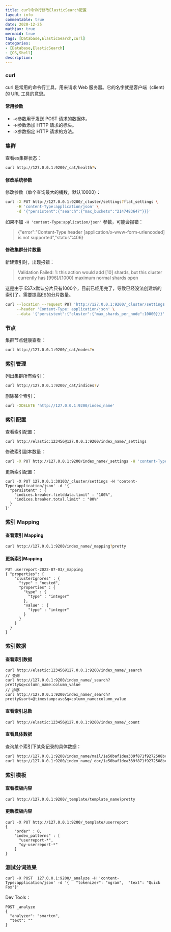 ```yaml
---
title: curl命令行修改ElasticSearch配置
layout: info
commentable: true
date: 2020-12-25
mathjax: true
mermaid: true
tags: [Database,ElasticSearch,curl]
categories: 
- [Database,ElasticSearch]
- [OS,Shell]
description: 
---
```


### curl

curl 是常用的命令行工具，用来请求 Web 服务器。它的名字就是客户端（client）的 URL 工具的意思。

<!--more-->

#### 常用参数

- `-d`参数用于发送 POST 请求的数据体。
- `-H`参数添加 HTTP 请求的标头。
- `-X`参数指定 HTTP 请求的方法。

### 集群

查看es集群状态：

```bash
curl http://127.0.0.1:9200/_cat/health?v
```

#### 修改系统参数

修改参数（单个查询最大的桶数，默认10000）：

```bash
curl -X PUT http://127.0.0.1:9200/_cluster/settings?flat_settings \
     -H 'content-Type:application/json' \
     -d '{"persistent":{"search":{"max_buckets":"2147483647"}}}'
```

如果不加 `-H 'content-Type:application/json'` 参数，可能会报错：

> {"error":"Content-Type header [application/x-www-form-urlencoded] is not supported","status":406}

#### 修改集群分片数量

新建索引时，出现报错：

> Validation Failed: 1: this action would add [10] shards, but this cluster currently has [996]/[1000] maximum normal shards open

这是由于 ES7.x默认分片只有1000个，目前已经用完了，导致已经没法创建新的索引了。需要提高ES的分片数量。

```bash
curl --location --request PUT 'http://127.0.0.1:9200/_cluster/settings' \
     --header 'Content-Type: application/json' \
     --data '{"persistent":{"cluster":{"max_shards_per_node":10000}}}'
```

### 节点

集群节点健康查看：

```bash
curl http://127.0.0.1:9200/_cat/nodes?v
```

### 索引管理

列出集群所有索引：

```bash
curl http://127.0.0.1:9200/_cat/indices?v
```

删除某个索引：

```bash
curl -XDELETE 'http://127.0.0.1:9200/index_name'
```

### 索引配置

查看索引配置：

```
curl http://elastic:123456@127.0.0.1:9200/index_name/_settings
```


修改索引副本数量：

```bash
curl -X PUT http://127.0.0.1:9200/index_name/_settings -H 'content-Type:application/json' -d '{"number_of_replicas": 2}'
```

更新索引配置：

```
curl -X PUT 127.0.0.1:30103/_cluster/settings -H 'content-Type:application/json' -d '{
  "persistent" : {
    "indices.breaker.fielddata.limit" : "100%",
    "indices.breaker.total.limit" : "80%" 
  }
}'
```

### 索引 Mapping 

#### 查看索引 Mapping

```bash
curl http://127.0.0.1:9200/index_name/_mapping?pretty
```

#### 更新索引Mapping

```shell
PUT userreport-2022-07-03/_mapping 
{ "properties": { 
	"clusterIgnores" : {
	  "type" : "nested",
	  "properties" : {
		"type" : {
		  "type" : "integer"
		},
		"value" : {
		  "type" : "integer"
		}
	  }
	} 
  } 
}
```

### 索引数据

#### 查看索引数据

```shell
curl http://elastic:123456@127.0.0.1:9200/index_name/_search
// 查询
curl http://127.0.0.1:9200/index_name/_search?pretty&q=column_name:column_value
// 排序
curl http://127.0.0.1:9200/index_name/_search?pretty&sort=@timestamp:asc&q=column_name:column_value
```

#### 查看索引总数

```
curl http://elastic:123456@127.0.0.1:9200/index_name/_count
```

#### 查看具体数据

查询某个索引下某条记录的具体数据：

```bash
curl http://127.0.0.1:9200/index_name/mail/1e50baf1dea339f871f9272508bc7615
curl http://127.0.0.1:9200/index_name/_doc/1e50baf1dea339f871f9272508bc7615（默认 type 为 _doc）
```


### 索引模板

#### 查看模板内容

```
curl http://127.0.0.1:9200/_template/template_name?pretty
```

#### 更新模板内容

```
curl -X PUT http://127.0.0.1:9200/_template/userreport
{
    "order" : 0,
    "index_patterns" : [
      "userreport-*",
      "qy-userreport-*"
    ]
}
```

### 测试分词效果

```
curl -X POST  127.0.0.1:9200/_analyze -H 'content-Type:application/json' -d '{   "tokenizer": "ngram",  "text": "Quick Fox"}'
```

Dev Tools：

```shell
POST _analyze
{
  "analyzer": "smartcn",
  "text": ""
}
```

